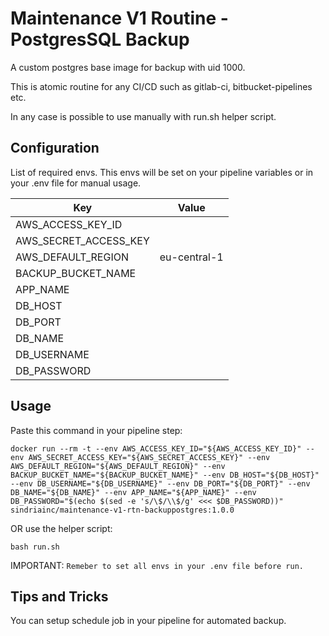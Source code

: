 # Maintenance V1 Routine - PostgresSQL Backup

A custom postgres base image for backup with uid 1000.

This is atomic routine for any CI/CD such as gitlab-ci, bitbucket-pipelines etc.

In any case is possible to use manually with run.sh helper script.

## Configuration

List of required envs. This envs will be set on your pipeline variables or in your .env file for manual usage.

| Key      | Value           |
| ------------- |:-------------:|
| AWS_ACCESS_KEY_ID      | <access-key> |
| AWS_SECRET_ACCESS_KEY      | <secret-key>      |
| AWS_DEFAULT_REGION | eu-central-1      |
| BACKUP_BUCKET_NAME | <bucket-name>      |
| APP_NAME | <repo-slug>      |
| DB_HOST | <db-host>      |
| DB_PORT | <db-port>      |
| DB_NAME | <db-schema>      |
| DB_USERNAME | <db-username>      |
| DB_PASSWORD | <db-password>      |


## Usage

Paste this command in your pipeline step:

`docker run --rm -t --env AWS_ACCESS_KEY_ID="${AWS_ACCESS_KEY_ID}" --env AWS_SECRET_ACCESS_KEY="${AWS_SECRET_ACCESS_KEY}" --env AWS_DEFAULT_REGION="${AWS_DEFAULT_REGION}" --env BACKUP_BUCKET_NAME="${BACKUP_BUCKET_NAME}" --env DB_HOST="${DB_HOST}" --env DB_USERNAME="${DB_USERNAME}" --env DB_PORT="${DB_PORT}" --env DB_NAME="${DB_NAME}" --env APP_NAME="${APP_NAME}" --env DB_PASSWORD="$(echo $(sed -e 's/\$/\\$/g' <<< $DB_PASSWORD))"  sindriainc/maintenance-v1-rtn-backuppostgres:1.0.0`

OR use the helper script:

`bash run.sh`

IMPORTANT: `Remeber to set all envs in your .env file before run.`

## Tips and Tricks

You can setup schedule job in your pipeline for automated backup.
